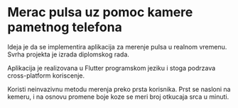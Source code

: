 # Merac pulsa uz pomoc kamere pametnog telefona

Ideja je da se implementira aplikacija za merenje pulsa u realnom vremenu. Svrha projekta je izrada diplomskog rada.

Aplikacija je realizovana u Flutter programskom jeziku i stoga podrzava cross-platform koriscenje.

Koristi neinvazivnu metodu merenja preko prsta korisnika. Prst se nasloni na kemeru, i na osnovu promene boje koze se meri broj otkucaja srca u minuti.
